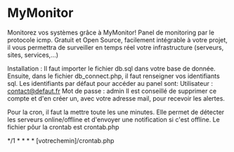 # MyMonitor
Monitorez vos systèmes grâce à MyMonitor! 
Panel de monitoring par le protocole icmp.
Gratuit et Open Source, facilement intégrable à votre projet, il vous permettra de surveiller en temps réel votre infrastructure (serveurs, sites, services,...)



Installation :
Il faut importer le fichier db.sql dans votre base de donnée. Ensuite, dans le fichier db_connect.php, il faut renseigner vos identifiants sql.
Les identifiants par défaut pour accéder au panel sont:
Utilisateur : contact@defaut.fr
Mot de passe : admin
Il est conseillé de supprimer ce compte et d'en créer un, avec votre adresse mail, pour recevoir les alertes.

Pour la cron, il faut la mettre toute les une minutes. Elle permet de détecter les serveurs online/offline et d'envoyer une notification si c'est offline.
Le fichier pôur la crontab est crontab.php

*/1 * * * * [votrechemin]/crontab.php
